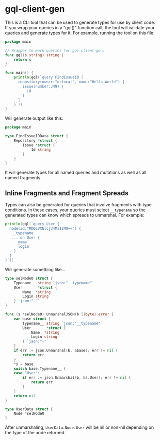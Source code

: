# gql-client-gen

This is a CLI tool that can be used to generate types for use by client code. If you wrap your queries in a "gql()" function call, the tool will validate your queries and generate types for it. For example, running the tool on this file:

```go
package main

// Wrapper to mark queries for gql-client-gen.
func gql(s string) string {
	return s
}

func main() {
	println(gql(`query FindIssueID {
	  repository(owner:"octocat", name:"Hello-World") {
		issue(number:349) {
		  id
		}
	  }
	}`))
}
```

Will generate output like this:

```go
package main

type FindIssueIDData struct {
	Repository *struct {
		Issue *struct {
			Id string
		}
	}
}
```

It will generate types for all named queries and mutations as well as all named fragments.

## Inline Fragments and Fragment Spreads

Types can also be generated for queries that involve fragments with type conditions. In these cases, your queries must select `__typename` so the generated types can know which spreads to unmarshal. For example:

```go
println(gql(`query User {
  node(id:"MDQ6VXNlcjU4MzIzMQ==") {
   __typename
   ... on User {
      name
      login
    }
  }
}`))
```

Will generate something like...

```go
type selNode0 struct {
	Typename__ string `json:"__typename"`
	User       *struct {
		Name  *string
		Login string
	} `json:"-"`
}

func (s *selNode0) UnmarshalJSON(b []byte) error {
	var base struct {
		Typename__ string `json:"__typename"`
		User       *struct {
			Name  *string
			Login string
		} `json:"-"`
	}
	if err := json.Unmarshal(b, &base); err != nil {
		return err
	}
	*s = base
	switch base.Typename__ {
	case "User":
		if err := json.Unmarshal(b, &s.User); err != nil {
			return err
		}
	}
	return nil
}

type UserData struct {
	Node *selNode0
}
```

After unmarshaling, `UserData.Node.User` will be nil or non-nil depending on the type of the node returned.
